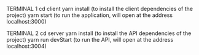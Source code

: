 TERMINAL 1
cd client
yarn install (to install the client dependencies of the project)
yarn start (to run the application, will open at the address localhost:3000)

TERMINAL 2
cd server
yarn install (to install the API dependencies of the project)
yarn run devStart (to run the API, will open at the address localhost:3004)